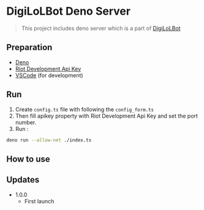 # DigiLoLBot Deno Server
> This project includes deno server which is a part of [DigiLoLBot](https://github.com/heejae-kwon/DigiLoLBot)

## Preparation
* [Deno](https://deno.land/)
* [Riot Development Api Key](https://developer.riotgames.com/docs/portal)
* [VSCode](https://code.visualstudio.com/) (for development)

## Run
1. Create ```config.ts``` file with following the ```config_form.ts```
2. Then fill apikey property with Riot Development Api Key and set the port number.
3. Run :
```sh
deno run --allow-net ./index.ts
```


## How to use



## Updates

* 1.0.0
    * First launch


<!-- Markdown link & img dfn's -->
